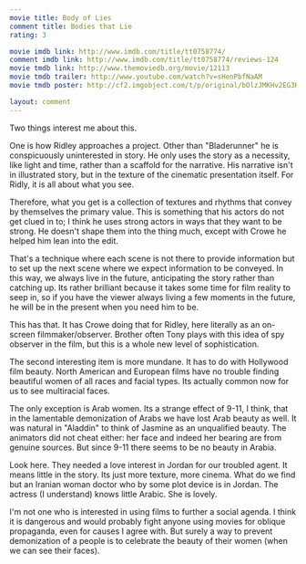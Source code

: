 ```yaml
---
movie title: Body of Lies
comment title: Bodies that Lie
rating: 3

movie imdb link: http://www.imdb.com/title/tt0758774/
comment imdb link: http://www.imdb.com/title/tt0758774/reviews-124
movie tmdb link: http://www.themoviedb.org/movie/12113
movie tmdb trailer: http://www.youtube.com/watch?v=sHenPbfNaAM
movie tmdb poster: http://cf2.imgobject.com/t/p/original/bOlzJMKHv2EG3Kbn4CMOoTImuH7.jpg

layout: comment
---
```


Two things interest me about this.

One is how Ridley approaches a project. Other than "Bladerunner" he is conspicuously uninterested in story. He only uses the story as a necessity, like light and time, rather than a scaffold for the narrative. His narrative isn't in illustrated story, but in the texture of the cinematic presentation itself. For Ridly, it is all about what you see.

Therefore, what you get is a collection of textures and rhythms that convey by themselves the primary value. This is something that his actors do not get clued in to; I think he uses strong actors in ways that they want to be strong. He doesn't shape them into the thing much, except with Crowe he helped him lean into the edit.

That's a technique where each scene is not there to provide information but to set up the next scene where we expect information to be conveyed. In this way, we always live in the future, anticipating the story rather than catching up. Its rather brilliant because it takes some time for film reality to seep in, so if you have the viewer always living a few moments in the future, he will be in the present when you need him to be.

This has that. It has Crowe doing that for Ridley, here literally as an on-screen filmmaker/observer. Brother often Tony plays with this idea of spy observer in the film, but this is a whole new level of sophistication.

The second interesting item is more mundane. It has to do with Hollywood film beauty. North American and European films have no trouble finding beautiful women of all races and facial types. Its actually common now for us to see multiracial faces.

The only exception is Arab women. Its a strange effect of 9-11, I think, that in the lamentable demonization of Arabs we have lost Arab beauty as well. It was natural in "Aladdin" to think of Jasmine as an unqualified beauty. The animators did not cheat either: her face and indeed her bearing are from genuine sources. But since 9-11 there seems to be no beauty in Arabia. 

Look here. They needed a love interest in Jordan for our troubled agent. It means little in the story. Its just more texture, more cinema. What do we find but an Iranian woman doctor who by some plot device is in Jordan. The actress (I understand) knows little Arabic. She is lovely.

I'm not one who is interested in using films to further a social agenda. I think it is dangerous and would probably fight anyone using movies for oblique propaganda, even for causes I agree with. But surely a way to prevent demonization of a people is to celebrate the beauty of their women (when we can see their faces).